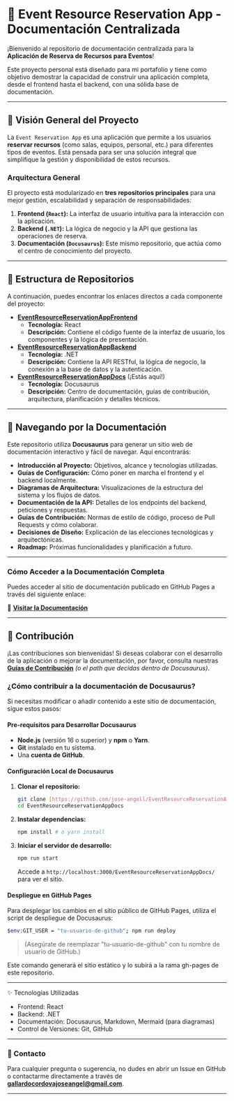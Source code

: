 # 🚀 Event Resource Reservation App - Documentación Centralizada

¡Bienvenido al repositorio de documentación centralizada para la **Aplicación de Reserva de Recursos para Eventos**!

Este proyecto personal está diseñado para mi portafolio y tiene como objetivo demostrar la capacidad de construir una aplicación completa, desde el frontend hasta el backend, con una sólida base de documentación.

---

## 🎯 Visión General del Proyecto

La `Event Reservation App` es una aplicación que permite a los usuarios **reservar recursos** (como salas, equipos, personal, etc.) para diferentes tipos de eventos. Está pensada para ser una solución integral que simplifique la gestión y disponibilidad de estos recursos.

### Arquitectura General

El proyecto está modularizado en **tres repositorios principales** para una mejor gestión, escalabilidad y separación de responsabilidades:

1.  **Frontend (`React`):** La interfaz de usuario intuitiva para la interacción con la aplicación.
2.  **Backend (`.NET`):** La lógica de negocio y la API que gestiona las operaciones de reserva.
3.  **Documentación (`Docusaurus`):** Este mismo repositorio, que actúa como el centro de conocimiento del proyecto.

---

## 📂 Estructura de Repositorios

A continuación, puedes encontrar los enlaces directos a cada componente del proyecto:

* **[EventResourceReservationAppFrontend](https://github.com/jose-angell/EventResourceReservationAppFrontend)**
    * **Tecnología:** React
    * **Descripción:** Contiene el código fuente de la interfaz de usuario, los componentes y la lógica de presentación.
* **[EventResourceReservationAppBackend](https://github.com/jose-angell/EventResourceReservationAppBackend)**
    * **Tecnología:** .NET
    * **Descripción:** Contiene la API RESTful, la lógica de negocio, la conexión a la base de datos y la autenticación.
* **[EventResourceReservationAppDocs](https://github.com/jose-angell/EventResourceReservationAppDocs)** (¡Estás aquí!)
    * **Tecnología:** Docusaurus
    * **Descripción:** Centro de documentación, guías de contribución, arquitectura, planificación y detalles técnicos.

---

## 📖 Navegando por la Documentación

Este repositorio utiliza **Docusaurus** para generar un sitio web de documentación interactivo y fácil de navegar. Aquí encontrarás:

* **Introducción al Proyecto:** Objetivos, alcance y tecnologías utilizadas.
* **Guías de Configuración:** Cómo poner en marcha el frontend y el backend localmente.
* **Diagramas de Arquitectura:** Visualizaciones de la estructura del sistema y los flujos de datos.
* **Documentación de la API:** Detalles de los endpoints del backend, peticiones y respuestas.
* **Guías de Contribución:** Normas de estilo de código, proceso de Pull Requests y cómo colaborar.
* **Decisiones de Diseño:** Explicación de las elecciones tecnológicas y arquitectónicas.
* **Roadmap:** Próximas funcionalidades y planificación a futuro.

---

### Cómo Acceder a la Documentación Completa

Puedes acceder al sitio de documentación publicado en GitHub Pages a través del siguiente enlace:

🔗 **[Visitar la Documentación](https://jose-angell.github.io/EventResourceReservationAppDocs/)**

---

## 🤝 Contribución

¡Las contribuciones son bienvenidas! Si deseas colaborar con el desarrollo de la aplicación o mejorar la documentación, por favor, consulta nuestras **[Guías de Contribución](docs/contributing.md)** *(o el path que decidas dentro de Docusaurus)*.

### ¿Cómo contribuir a la documentación de Docusaurus?

Si necesitas modificar o añadir contenido a este sitio de documentación, sigue estos pasos:

#### Pre-requisitos para Desarrollar Docusaurus

* **Node.js** (versión 16 o superior) y **npm** o **Yarn**.
* **Git** instalado en tu sistema.
* Una **cuenta de GitHub**.


#### Configuración Local de Docusaurus

1.  **Clonar el repositorio:**
    ```bash
    git clone [https://github.com/jose-angell/EventResourceReservationAppDocs.git](https://github.com/jose-angell/EventResourceReservationAppDocs.git)
    cd EventResourceReservationAppDocs
    ```
2.  **Instalar dependencias:**
    ```bash
    npm install # o yarn install
    ```
3.  **Iniciar el servidor de desarrollo:**
    ```bash
    npm run start
    ```
    Accede a `http://localhost:3000/EventResourceReservationAppDocs/` para ver el sitio.

#### Despliegue en GitHub Pages

Para desplegar los cambios en el sitio público de GitHub Pages, utiliza el script de despliegue de Docusaurus:

```bash
$env:GIT_USER = "tu-usuario-de-github"; npm run deploy
```

> (Asegúrate de reemplazar "tu-usuario-de-github" con tu nombre de usuario de GitHub.)

Este comando generará el sitio estático y lo subirá a la rama gh-pages de este repositorio.

---
✨ Tecnologías Utilizadas
  - Frontend: React
  - Backend: .NET
  - Documentación: Docusaurus, Markdown, Mermaid (para diagramas)
  - Control de Versiones: Git, GitHub

---

### 📧 Contacto
Para cualquier pregunta o sugerencia, no dudes en abrir un Issue en GitHub o contactarme directamente a través de **gallardocordovajoseangel@gmail.com**.

---

